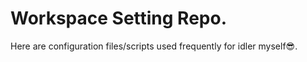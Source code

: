 # Workspace Setting Repo.
Here are configuration files/scripts used frequently for idler myself:sunglasses:. 
